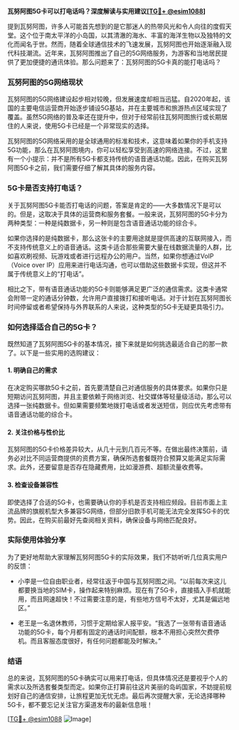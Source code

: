 **瓦努阿图5G卡可以打电话吗？深度解读与实用建议[[TG💪+ @esim1088](https://t.me/s/esim1088)]**

提到瓦努阿图，许多人可能首先想到的是它那迷人的热带风光和令人向往的度假天堂。这个位于南太平洋的小岛国，以其清澈的海水、丰富的海洋生物以及独特的文化而闻名于世。然而，随着全球通信技术的飞速发展，瓦努阿图也开始逐渐融入现代科技潮流。近年来，瓦努阿图推出了自己的5G网络服务，为游客和当地居民提供了更加便捷的通讯体验。那么问题来了：瓦努阿图的5G卡真的能打电话吗？

### 瓦努阿图的5G网络现状

瓦努阿图的5G网络建设起步相对较晚，但发展速度却相当迅猛。自2020年起，该国的主要电信运营商开始逐步铺设5G基站，并在主要城市和旅游热点区域实现了覆盖。虽然5G网络的普及率还在提升中，但对于经常前往瓦努阿图旅行或长期居住的人来说，使用5G卡已经是一个非常现实的选择。

瓦努阿图的5G网络采用的是全球通用的标准和技术，这意味着如果你的手机支持5G功能，那么在瓦努阿图境内，你可以轻松享受到高速的网络连接。不过，这里有一个小提示：并不是所有5G卡都支持传统的语音通话功能。因此，在购买瓦努阿图5G卡之前，我们需要仔细了解其具体的服务内容。

### 5G卡是否支持打电话？

关于瓦努阿图5G卡能否打电话的问题，答案是肯定的——大多数情况下是可以的。但是，这取决于具体的运营商和服务套餐。一般来说，瓦努阿图的5G卡分为两种类型：一种是纯数据卡，另一种则是包含语音通话功能的综合卡。

如果你选择的是纯数据卡，那么这张卡的主要用途就是提供高速的互联网接入，而不支持传统意义上的语音通话。这类卡适合那些需要大量在线数据流量的人群，比如喜欢刷视频、玩游戏或者进行远程办公的用户。当然，如果你想通过VoIP（Voice over IP）应用来进行电话沟通，也可以借助这些数据卡实现，但这并不属于传统意义上的“打电话”。

相比之下，带有语音通话功能的5G卡则能够满足更广泛的通信需求。这类卡通常会附带一定的通话分钟数，允许用户直接拨打和接听电话。对于计划在瓦努阿图长时间停留或者希望保持与外界联系的人来说，这种类型的5G卡无疑更具吸引力。

### 如何选择适合自己的5G卡？

既然知道了瓦努阿图5G卡的基本情况，接下来就是如何挑选最适合自己的那一款了。以下是一些实用的选购建议：

#### 1. **明确自己的需求**
在决定购买哪款5G卡之前，首先要清楚自己对通信服务的具体要求。如果你只是短期访问瓦努阿图，并且主要依赖于网络浏览、社交媒体等轻量级活动，那么可以选择一张纯数据卡。但如果需要频繁地拨打电话或者发送短信，则应优先考虑带有语音通话功能的综合卡。

#### 2. **关注价格与性价比**
瓦努阿图的5G卡价格差异较大，从几十元到几百元不等。在做出最终决策前，请务必对比不同运营商提供的资费方案，确保所选套餐既符合预算又能满足实际需求。此外，还要留意是否存在隐藏费用，比如漫游费、超额流量收费等。

#### 3. **检查设备兼容性**
即使选择了合适的5G卡，也需要确认你的手机是否支持相应频段。目前市面上主流品牌的旗舰机型大多兼容5G网络，但部分旧款手机可能无法完全发挥5G卡的优势。因此，在购买前最好先查阅相关资料，确保设备与网络匹配良好。

### 实际使用体验分享

为了更好地帮助大家理解瓦努阿图5G卡的实际效果，我们不妨听听几位真实用户的反馈：

- 小李是一位自由职业者，经常往返于中国与瓦努阿图之间。“以前每次来这儿都要换当地的SIM卡，操作起来特别麻烦。现在有了5G卡，直接插入手机就能用，而且网速超快！不过需要注意的是，有些地方信号不太好，尤其是偏远地区。”
  
- 老王是一名退休教师，习惯于定期给家人报平安。“我选了一张带有语音通话功能的5G卡，每个月都有固定的通话时间配额，根本不用担心突然欠费停机。而且客服态度很好，有任何问题都能及时解决。”

### 结语

总的来说，瓦努阿图的5G卡确实可以用来打电话，但具体情况还是要视乎个人的需求以及所选套餐类型而定。如果你正打算前往这片美丽的岛屿国家，不妨提前规划好自己的通信安排，让旅程更加无忧无虑。最后再次提醒大家，无论选择哪种5G卡，都不要忘记关注官方渠道发布的最新信息哦！

[[TG💪+ @esim1088](https://t.me/s/esim1088) ![Image](https://i.postimg.cc/4NQfJmqS/Snipaste-2025-05-13-00-14-12.png)]